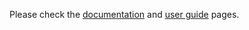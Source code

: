 Please check the [documentation](https://github.com/kenny-lu-hl/CAD_assignment/blob/master/docs/documentation.md) and [user guide](https://github.com/kenny-lu-hl/CAD_assignment/blob/master/docs/user_guide.md) pages.
